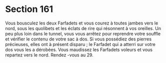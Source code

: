 # Section 161

Vous bousculez les deux Farfadets et vous courez à toutes jambes vers le nord, sous les
quolibets et les éclats de rire qui résonnent à vos oreilles. Un peu plus loin dans le tunnel,
vous vous arrêtez pour reprendre votre souffle et vérifier le contenu de votre sac à dos. Si
vous possédiez des pierres précieuses, elles ont à présent disparu  ; le Farfadet qui a atterri
sur votre dos vous les a dérobées. Vous maudissez les Farfadets voleurs et vous repartez
vers le nord. Rendez -vous au 29.